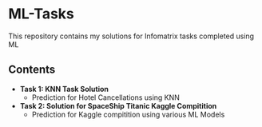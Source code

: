 # ML-Tasks

This repository contains my solutions for Infomatrix tasks completed using ML

## Contents

- **Task 1: KNN Task Solution**
  - Prediction for Hotel Cancellations using KNN 
- **Task 2: Solution for SpaceShip Titanic Kaggle Compitition**
  - Prediction for Kaggle compitition using various ML Models

